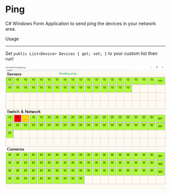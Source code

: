 Ping
===================
C# Windows Form Application to send ping the devices in your network area.

Usage

----------
 Set `public List<Device> Devices { get; set; }` to your custom list then run!

![alt text](https://raw.githubusercontent.com/ertanyildiz/ping/master/ServerMonitor/sss.png)
